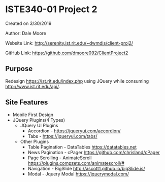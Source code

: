 # ISTE340-01 Project 2
Created on 3/30/2019

Author: Dale Moore

Website Link: http://serenity.ist.rit.edu/~dwmdis/client-proj2/

GitHub Link: https://github.com/dmoore092/ClientProject2 

## Purpose 
Redesign https://ist.rit.edu/index.php using JQuery while consuming http://www.ist.rit.edu/api/.

## Site Features
* Mobile First Design
* JQuery Plugins(4 Types)
    * JQuery UI Plugins
        * Accordion - https://jqueryui.com/accordion/
        * Tabs - https://jqueryui.com/tabs/
    * Other Plugins
        * Table Pagination - DataTables https://datatables.net
        * News Pagination - cPager https://github.com/chrisland/cPager
        * Page Scrolling - AnimateScroll https://plugins.compzets.com/animatescroll/#
        * Navigation - BigSlide http://ascott1.github.io/bigSlide.js/
        * Modal - Jquery Modal https://jquerymodal.com/
